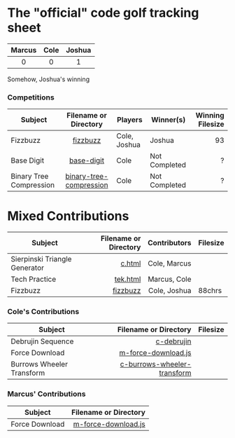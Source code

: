 # The "official" code golf tracking sheet
| Marcus | Cole | Joshua |
| :---: | :---: | :---: |
| 0 | 0 | 1 |

Somehow, Joshua's winning

### Competitions
| Subject | Filename or Directory | Players | Winner(s) | Winning Filesize
| --- | :---: | --- | --- | ---: |
| Fizzbuzz | [fizzbuzz](../fizzbuzz) | Cole, Joshua | Joshua | 93 |
| Base Digit | [base-digit](../base-digit) | Cole | Not Completed | ? |
| Binary Tree Compression | [binary-tree-compression](../binary-tree-compression) | Cole | Not Completed | ? |

# Mixed Contributions
| Subject | Filename or Directory | Contributors | Filesize |
| --- | ---: | ---: | --- |
| Sierpinski Triangle Generator | [c.html](../c.html) | Cole, Marcus |
| Tech Practice | [tek.html](../tek.html) | Marcus, Cole |
| Fizzbuzz | [fizzbuzz](../fizzbuzz) | Cole, Joshua | 88chrs |

### Cole's Contributions
| Subject | Filename or Directory | Filesize |
| --- | ---: | ---: |
| Debrujin Sequence | [c-debrujin](../c-debrujin) |
| Force Download | [m-force-download.js](../m-force-download.js) |
| Burrows Wheeler Transform | [c-burrows-wheeler-transform](../c-burrows-wheeler-transform) |

### Marcus' Contributions
| Subject | Filename or Directory |
| --- | ---: |
| Force Download | [m-force-download.js](../m-force-download.js) |
